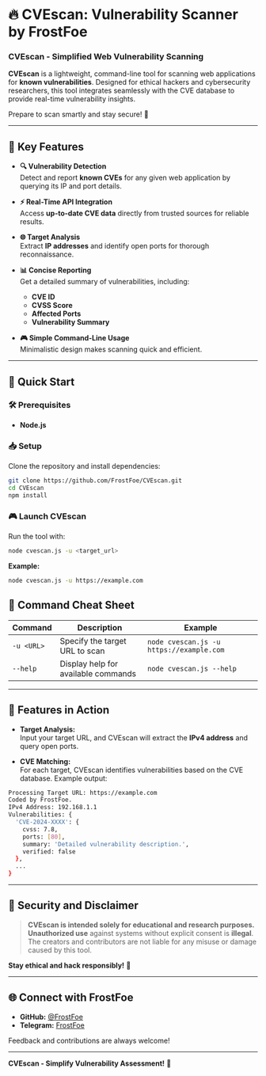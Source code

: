 # 🔥 **CVEscan: Vulnerability Scanner by FrostFoe**

### **CVEscan - Simplified Web Vulnerability Scanning**  

**CVEscan** is a lightweight, command-line tool for scanning web applications for **known vulnerabilities**. Designed for ethical hackers and cybersecurity researchers, this tool integrates seamlessly with the CVE database to provide real-time vulnerability insights.  

Prepare to scan smartly and stay secure! 🚀  

---

## 🌟 **Key Features**

- **🔍 Vulnerability Detection**  
  Detect and report **known CVEs** for any given web application by querying its IP and port details.  

- **⚡ Real-Time API Integration**  
  Access **up-to-date CVE data** directly from trusted sources for reliable results.  

- **🌐 Target Analysis**  
  Extract **IP addresses** and identify open ports for thorough reconnaissance.

- **📊 Concise Reporting**  
  Get a detailed summary of vulnerabilities, including:  
  - **CVE ID**
  - **CVSS Score**
  - **Affected Ports**
  - **Vulnerability Summary**

- **🎮 Simple Command-Line Usage**  
  Minimalistic design makes scanning quick and efficient.

---

## 🚀 **Quick Start**

### 🛠️ **Prerequisites**  
- **Node.js**

### 📥 **Setup**  
Clone the repository and install dependencies:  

```bash
git clone https://github.com/FrostFoe/CVEscan.git
cd CVEscan
npm install
```

### 🎮 **Launch CVEscan**  
Run the tool with:  

```bash
node cvescan.js -u <target_url>
```  

**Example:**  
```bash
node cvescan.js -u https://example.com
```

## 📝 **Command Cheat Sheet**  

| **Command**       | **Description**                                | **Example**                        |
|--------------------|-----------------------------------------------|------------------------------------|
| `-u <URL>`        | Specify the target URL to scan                | `node cvescan.js -u https://example.com` |
| `--help`          | Display help for available commands           | `node cvescan.js --help`          |

---

## 🌌 **Features in Action**

- **Target Analysis:**  
  Input your target URL, and CVEscan will extract the **IPv4 address** and query open ports.  

- **CVE Matching:**  
  For each target, CVEscan identifies vulnerabilities based on the CVE database. Example output:  

```bash
Processing Target URL: https://example.com
Coded by FrostFoe.
IPv4 Address: 192.168.1.1
Vulnerabilities: {
  'CVE-2024-XXXX': {
    cvss: 7.8,
    ports: [80],
    summary: 'Detailed vulnerability description.',
    verified: false
  },
  ...
}
```

---

## 🔐 **Security and Disclaimer**  

> **CVEscan is intended solely for educational and research purposes.**  
> **Unauthorized use** against systems without explicit consent is **illegal**. The creators and contributors are not liable for any misuse or damage caused by this tool.  

**Stay ethical and hack responsibly!** 🚨  

---

## 🌐 **Connect with FrostFoe**  

- **GitHub:** [@FrostFoe](https://github.com/FrostFoe)  
- **Telegram:** [FrostFoe](https://t.me/FrostFoe)  

Feedback and contributions are always welcome!  

---
**CVEscan - Simplify Vulnerability Assessment!** 🚀  
```

